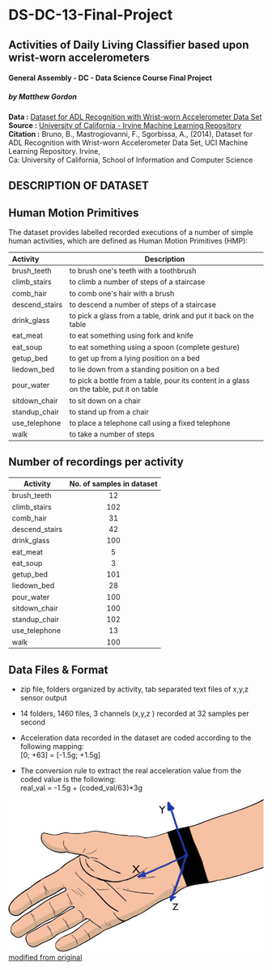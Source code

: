 # DS-DC-13-Final-Project
## Activities of Daily Living Classifier based upon wrist-worn accelerometers
#### General Assembly - DC - Data Science Course Final Project
##### by Matthew Gordon    





__Data :__  [Dataset for ADL Recognition with Wrist-worn Accelerometer Data Set](http://archive.ics.uci.edu/ml/datasets/Dataset+for+ADL+Recognition+with+Wrist-worn+Accelerometer)   
__Source :__ [University of California - Irvine Machine Learning Repository ](http://archive.ics.uci.edu/ml )    
__Citation :__ Bruno, B., Mastrogiovanni, F., Sgorbissa, A., (2014), Dataset for ADL Recognition with Wrist-worn Accelerometer Data Set, UCI Machine Learning Repository. Irvine,   
Ca: University of California, School of Information and Computer Science   

DESCRIPTION OF DATASET
-------------------------
Human Motion Primitives
--------------------------
The dataset provides labelled recorded executions of a number of simple human activities, which are defined as Human Motion Primitives (HMP):     

| Activity | Description |   
|:---------|--------------|   
|brush_teeth|   to brush one's teeth with a toothbrush|
|climb_stairs|  to climb a number of steps of a staircase|
|comb_hair|    to comb one's hair with a brush|
|descend_stairs| to descend a number of steps of a staircase|
|drink_glass|    to pick a glass from a table, drink and put it back on the table|
|eat_meat|	   to eat something using fork and knife|
|eat_soup|	   to eat something using a spoon (complete gesture)|
|getup_bed|     to get up from a lying position on a bed|
|liedown_bed|    to lie down from a standing position on a bed|
|pour_water|   to pick a bottle from a table, pour its content in a glass on the  table, put it on table|
|sitdown_chair|  to sit down on a chair|
|standup_chair|  to stand up from a chair|
|use_telephone|  to place a telephone call using a fixed telephone|
|walk|	   	to take a number of steps|

Number of recordings per activity
--------------------------------------
| Activity| No. of samples in dataset |
|---------|:------------------------:|
|brush_teeth| 12 |
|climb_stairs | 102 |
|comb_hair | 31 |
|descend_stairs |42 |
|drink_glass |100 |
|eat_meat |5 |
|eat_soup |3 |
|getup_bed |101 |
|liedown_bed |28 |
|pour_water |100 |
|sitdown_chair |100 |
|standup_chair |102 |
|use_telephone| 13 |
|walk |100|

Data Files & Format
--------------------
- zip file, folders organized by activity, tab separated text files of x,y,z sensor output    

- 14 folders, 1460 files, 3 channels (x,y,z ) recorded at 32 samples per second

- Acceleration data recorded in the dataset are coded according to the following mapping:    
      [0; +63] = [-1.5g; +1.5g]

- The conversion rule to extract the real acceleration value from the coded value is the following:   
      real_val = -1.5g + (coded_val/63)*3g


![](/resources/hand.jpg?raw=true)     
[modified from original](https://www.colourbox.dk/preview/2586636-right-hand-isolated-on-the-white.jpg)
